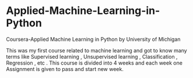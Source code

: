 # Applied-Machine-Learning-in-Python
Coursera-Applied Machine Learning in Python by University of Michigan 

This was my first course related to machine learning and got to know many terms like Supervised learning , Unsupervised learning , Classification , Regression , etc . This course is divided into 4 weeks and each week one Assignment is given to pass and start new week.
